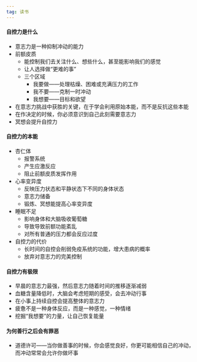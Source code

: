 ```yaml
---
tag: 读书
---
```




#### 自控力是什么

* 意志力是一种<hu>抑制冲动</hu>的能力
* <hu>前额皮质</hu>
  * 能控制我们去关注什么、想些什么，甚至能影响我们的感觉
  * 让人选择做“更难的事”
  * 三个区域
    * 我要做——处理枯燥、困难或充满压力的工作
    * 我不要——克制一时冲动
    * 我想要——目标和欲望
* 在意志力挑战中获胜的关键，在于学会<hu>利用原始本能</hu>，而不是反抗这些本能
* 在作决定的时候，你必须意识到自己<hu>此刻需要意志力</hu>
* <hu>冥想</hu>会提升自控力

#### 自控力的本能

* <hu>杏仁体</hu>
  * 报警系统
  * 产生应激反应
  * 阻止前额皮质发挥作用
* <hu>心率变异度</hu>
  * 反映压力状态和平静状态下不同的身体状态
  * 意志力储备
  * 锻炼、冥想能提高心率变异度
* 睡眠不足
  * 影响身体和大脑吸收葡萄糖
  * 导致导致前额功能紊乱
  * 对所有普通的压力都会反应过度
* 自控力的代价
  * 长时间的自控会削弱免疫系统的功能，增大患病的概率
  * <hu>放弃对意志力的完美控制</hu>

#### 自控力有极限

* 早晨的意志力最强，然后意志力随着时间的推移逐渐减弱
* 血糖含量降低时，大脑会考虑短期的感受，会去冲动行事
* <hu>在小事上持续自控</hu>会提高整体的意志力
* 疲惫不是一种身体反应，而是一种感觉，一种情绪
* 挖掘“我想要”的力量，让自己恢复能量

#### 为何善行之后会有罪恶

* <hu>道德许可</hu>——当你做善事的时候，你会感觉良好，你更可能相信自己的冲动，而冲动常常会允许你做坏事
